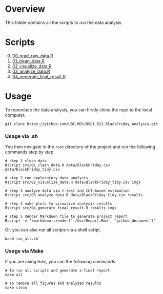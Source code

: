 # Overview 

This folder contains all the scripts to run the data analysis.

# Scripts

0. [00_read_raw_data.R](./00_read_raw_data.R)
1. [01_clean_data.R](./01_clean_data.R)
2. [02_visualize_data.R](./02_visualize_data.R)
3. [03_analyze_data.R](./03_analyze_data.R)
4. [04_generate_final_result.R](./04_generate_final_result.R)

# Usage

To reproduce the data analysis, you can firstly clone the repo to the local computer. 

```
git clone https://github.com/UBC-MDS/DSCI_522_BlackFriday_Analysis.git
```

### Usage via .sh

You then nevigate to the `root` directory of the project and run the following commands step by step.
```
# step 1 clean data
Rscript src/01_clean_data.R data/BlackFriday.csv data/BlackFriday_tidy.csv

# step 2 run exploratory data analysis
Rscript src/02_visualize_data.R data/BlackFriday_tidy.csv imgs

# step 3 analyze data via t-test and CLT-based estimation
Rscript src/03_analyze_data.R data/BlackFriday_tidy.csv results

# step 4 make plots to visualize analysis results
Rscript src/04_generate_final_result.R results imgs

# step 5 Render Markdown file to generate project report
Rscript -e "rmarkdown::render('./doc/Report.Rmd', 'github_document')"
```

Or, you can also run all scripts via a shell script.

```
bash run_all.sh
```

### Usage via Make

If you are using `Make`, you can the following commands.
```
# To run all scripts and generate a final report 
make all
```

```
# To remove all figures and analyzed results
make clean
```